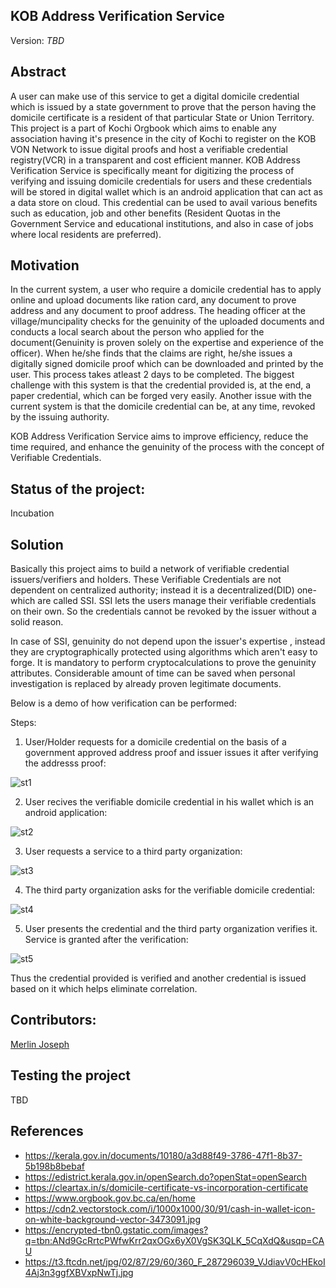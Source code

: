 
## KOB Address Verification Service
Version: _TBD_

## Abstract

 A user can make use of this service to get a digital domicile credential which is issued by a state government to prove that the person having the domicile certificate is a resident of that particular State or Union Territory. This project is a part of Kochi Orgbook which aims to enable any association having it's presence in the city of Kochi to register on the KOB VON Network to issue digital proofs and host a verifiable credential registry(VCR) in a transparent and cost efficient manner. KOB Address Verification Service is specifically meant for digitizing the process of verifying and issuing domicile credentials for users and these credentials will be stored in digital wallet which is an android application that can act as a data store on cloud. This credential can be used to avail various benefits such as education, job and other benefits (Resident Quotas in the Government Service and educational institutions, and also in case of jobs where local residents are preferred).


## Motivation

In the current system, a user who require a domicile credential has to apply online and upload documents like ration card, any document to prove address and any document to proof address. The heading officer at the village/muncipality checks for the genuinity of the uploaded documents and conducts a local search about the person who applied for the document(Genuinity is proven solely on the expertise and experience of the officer). When he/she finds that the claims are right, he/she issues a digitally signed domicile proof which can be downloaded and printed by the user. This process takes atleast 2 days to be completed. The biggest challenge with this system is that the credential provided is, at the end, a paper credential, which can be forged very easily. Another issue with the current system is that the domicile credential can be, at any time, revoked by the issuing authority.

KOB Address Verification Service aims to improve efficiency, reduce the time required, and enhance the genuinity of the process with the concept of Verifiable Credentials.

## Status of the project:

Incubation

## Solution 

Basically this project aims to build a network of verifiable credential issuers/verifiers and holders. These Verifiable Credentials are not dependent on centralized authority; instead it is a decentralized(DID) one-which are called SSI. SSI lets the users manage their verifiable credentials on their own. So the credentials cannot be revoked by the issuer without a solid reason.

In case of SSI, genuinity do not depend upon the issuer's expertise , instead they are cryptographically protected using algorithms which aren't easy to forge. It is mandatory to perform cryptocalculations to prove the genuinity attributes. Considerable amount of time can be saved when personal investigation is replaced by already proven legitimate documents.

  
Below is a demo of how verification can be performed:

Steps:
1. User/Holder requests for a domicile credential on the basis of a government approved address proof and issuer issues it after verifying the addresss proof:

![st1](https://user-images.githubusercontent.com/61771598/110251492-ac7b6a00-7fa6-11eb-8b34-8d58f1b714cb.PNG)

2. User recives the verifiable domicile credential in his wallet which is an android application:

![st2](https://user-images.githubusercontent.com/61771598/110251500-b4d3a500-7fa6-11eb-8b53-3859302b61b2.PNG)

3. User requests a service to a third party organization:

![st3](https://user-images.githubusercontent.com/61771598/110251866-a1c1d480-7fa8-11eb-8e27-fb3c8f278685.PNG)

4. The third party organization asks for the verifiable domicile credential:

![st4](https://user-images.githubusercontent.com/61771598/110251503-b8ffc280-7fa6-11eb-8797-1560ee5c3d1b.PNG)

5. User presents the credential and the third party organization verifies it. Service is granted after the verification:

![st5](https://user-images.githubusercontent.com/61771598/110251506-bb621c80-7fa6-11eb-82a1-9b34e0d6e851.PNG)



Thus the credential provided is verified and another credential is issued based on it which helps eliminate correlation.






 
## Contributors:

[Merlin Joseph](https://github.com/merjos369)

## Testing the project

TBD

## References

- https://kerala.gov.in/documents/10180/a3d88f49-3786-47f1-8b37-5b198b8bebaf
- https://edistrict.kerala.gov.in/openSearch.do?openStat=openSearch
- https://cleartax.in/s/domicile-certificate-vs-incorporation-certificate
- https://www.orgbook.gov.bc.ca/en/home 
- https://cdn2.vectorstock.com/i/1000x1000/30/91/cash-in-wallet-icon-on-white-background-vector-3473091.jpg
- https://encrypted-tbn0.gstatic.com/images?q=tbn:ANd9GcRrtcPWfwKrr2qxOGx6yX0VgSK3QLK_5CqXdQ&usqp=CAU
- https://t3.ftcdn.net/jpg/02/87/29/60/360_F_287296039_VJdiavV0cHEkoI4Aj3n3ggfXBVxpNwTj.jpg
